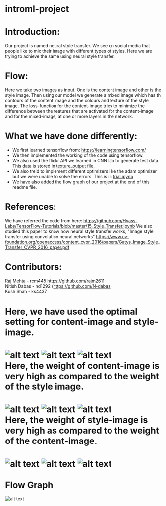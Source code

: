 # introml-project

Introduction:
=============
Our project is named neural style transfer. We see on social media that people like to mix their image with different types of styles. Here we are trying to achieve the same using neural style transfer.

Flow:
=====
Here we take two images as input. One is the content image and other is the style image. Then using our model we generate a mixed image which has th contours of the content image and the colours and texture of the style image. The loss-function for the content-image tries to minimize the difference between the features that are activated for the content-image and for the mixed-image, at one or more layers in the network.

What we have done differently:
==============================
* We first learned tensorflow from: https://learningtensorflow.com/
* We then implemented the working of the code using tensorflow.
* We also used the flickr API we learned in CNN lab to generate test data. This data is stored in [texture_output](https://github.com/kushshah289/introml-project/tree/master/texture_outer/texture) file.
* We also treid to implement different optimizers like the adam optimizer but we were unable to solve the errors. This is in [trial.ipynb](https://github.com/kushshah289/introml-project/blob/master/trial.ipynb)
* We have also added the flow graph of our project at the end of this readme file.

References:
===========
We have referred the code from here: https://github.com/Hvass-Labs/TensorFlow-Tutorials/blob/master/15_Style_Transfer.ipynb
We also studied this paper to know how neural style transfer works, "Image style transfer using convolution neural networks" https://www.cv-foundation.org/openaccess/content_cvpr_2016/papers/Gatys_Image_Style_Transfer_CVPR_2016_paper.pdf

Contributors:
=============
Raj Mehta - rcm445 https://github.com/rajm2611 <br>
Nitish Dabas - nd1292 (https://github.com/N-dabas) <br> 
Kush Shah - ks4437 <br> 

Here, we have used the optimal setting for content-image and style-image.
=========================================================================
![alt text](https://github.com/kushshah289/introml-project/blob/master/readme%20file/1_1.PNG)
![alt text](https://github.com/kushshah289/introml-project/blob/master/readme%20file/1_2.PNG)
![alt text](https://github.com/kushshah289/introml-project/blob/master/readme%20file/1_3.PNG)<br>
Here, the weight of content-image is very high as compared to the weight of the style image.
============================================================================================
![alt text](https://github.com/kushshah289/introml-project/blob/master/readme%20file/2_1.PNG)
![alt text](https://github.com/kushshah289/introml-project/blob/master/readme%20file/2_2.PNG)
![alt text](https://github.com/kushshah289/introml-project/blob/master/readme%20file/2_3.PNG)<br>
Here, the weight of style-image is very high as compared to the weight of the content-image.
============================================================================================
![alt text](https://github.com/kushshah289/introml-project/blob/master/readme%20file/3_1.PNG)
![alt text](https://github.com/kushshah289/introml-project/blob/master/readme%20file/3_2.PNG)
![alt text](https://github.com/kushshah289/introml-project/blob/master/readme%20file/3_3.PNG)<br>
<br>
Flow Graph
==========
![alt text](https://github.com/kushshah289/introml-project/blob/master/readme%20file/graph.png)

